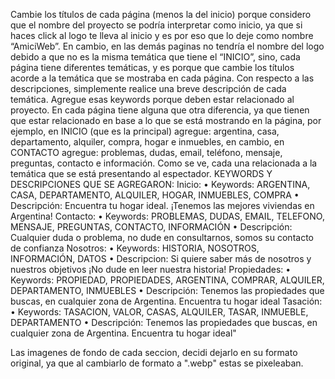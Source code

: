 Cambie los títulos de cada página (menos la del inicio) porque considero que el nombre del proyecto se podría interpretar como inicio, ya que si haces click al logo te lleva al inicio y es por eso que lo deje como nombre “AmiciWeb”. En cambio, en las demás paginas no tendría el nombre del logo debido a que no es la misma temática que tiene el “INICIO”, sino, cada página tiene diferentes temáticas, y es porque que cambie los títulos acorde a la temática que se mostraba en cada página.
Con respecto a las descripciones, simplemente realice una breve descripción de cada temática.
Agregue esas keywords porque deben estar relacionado al proyecto. En cada página tiene alguna que otra diferencia, ya que tienen que estar relacionado en base a lo que se está mostrando en la página, por ejemplo, en INICIO (que es la principal) agregue: argentina, casa, departamento, alquiler, compra, hogar e inmuebles, en cambio, en CONTACTO agregue: problemas, dudas, email, teléfono, mensaje, preguntas, contacto e información. Como se ve, cada una relacionada a la temática que se está presentando al espectador.
KEYWORDS Y DESCRIPCIONES QUE SE AGREGARON:
Inicio: 
•	Keywords: ARGENTINA, CASA, DEPARTAMENTO, ALQUILER, HOGAR, INMUEBLES, COMPRA
•	Descripción: Encuentra tu hogar ideal. ¡Tenemos las mejores viviendas en Argentina!
Contacto:
•	Keywords: PROBLEMAS, DUDAS, EMAIL, TELEFONO, MENSAJE, PREGUNTAS, CONTACTO, INFORMACIÓN
•	Descripción: Cualquier duda o problema, no dude en consultarnos, somos su contacto de confianza
Nosotros:
•	Keywords: HISTORIA, NOSOTROS, INFORMACIÓN, DATOS
•	Descripcion: Si quiere saber más de nosotros y nuestros objetivos ¡No dude en leer nuestra historia!
Propiedades:
•	Keywords: PROPIEDAD, PROPIEDADES, ARGENTINA, COMPRAR, ALQUILER, DEPARTAMENTO, INMUEBLES
•	Descripción: Tenemos las propiedades que buscas, en cualquier zona de Argentina. Encuentra tu hogar ideal
Tasación:
•	Keywords: TASACION, VALOR, CASAS, ALQUILER, TASAR, INMUEBLE, DEPARTAMENTO
•	Descripción: Tenemos las propiedades que buscas, en cualquier zona de Argentina. Encuentra tu hogar ideal"

Las imagenes de fondo de cada seccion, decidi dejarlo en su formato original, ya que al cambiarlo de formato a ".webp" estas se pixeleaban.